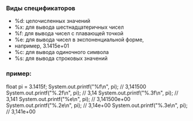 ### Виды спецификаторов
* %d: целочисленных значений
* %x: для вывода шестнадцатеричных чисел
* %f: для вывода чисел с плавающей точкой
* %e: для вывода чисел в экспоненциальной форме,
* например, 3.1415e+01
* %c: для вывода одиночного символа
* %s: для вывода строковых значений
### пример:
float pi = 3.1415f;
 System.out.printf("%f\n", pi); // 3,141500
 System.out.printf("%.2f\n", pi); // 3,14
 System.out.printf("%.3f\n", pi); // 3,141
 System.out.printf("%e\n", pi); // 3,141500e+00
 System.out.printf("%.2e\n", pi); // 3,14e+00
 System.out.printf("%.3e\n", pi); // 3,141e+00
